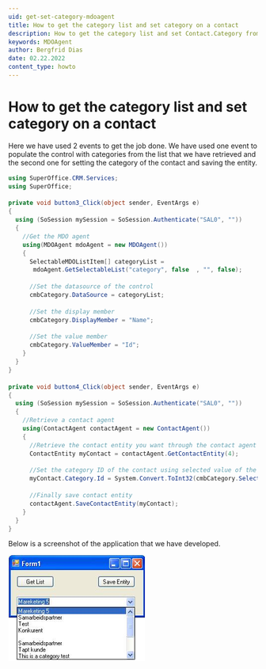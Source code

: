 ```yaml
---
uid: get-set-category-mdoagent
title: How to get the category list and set category on a contact
description: How to get the category list and set Contact.Category from combo box
keywords: MDOAgent
author: Bergfrid Dias
date: 02.22.2022
content_type: howto
---
```


# How to get the category list and set category on a contact

Here we have used 2 events to get the job done. We have used one event to populate the control with categories from the list that we have retrieved and the second one for setting the category of the contact and saving the entity.

```csharp
using SuperOffice.CRM.Services;
using SuperOffice;

private void button3_Click(object sender, EventArgs e)
{
  using (SoSession mySession = SoSession.Authenticate("SAL0", ""))
  {
    //Get the MDO agent
    using(MDOAgent mdoAgent = new MDOAgent())
    {
      SelectableMDOListItem[] categoryList =
       mdoAgent.GetSelectableList("category", false  , "", false);

      //Set the datasource of the control
      cmbCategory.DataSource = categoryList;

      //Set the display member
      cmbCategory.DisplayMember = "Name";

      //Set the value member
      cmbCategory.ValueMember = "Id";
    }
  }
}

private void button4_Click(object sender, EventArgs e)
{
  using (SoSession mySession = SoSession.Authenticate("SAL0", ""))
  {
    //Retrieve a contact agent
    using(ContactAgent contactAgent = new ContactAgent())
    {
      //Retrieve the contact entity you want through the contact agent
      ContactEntity myContact = contactAgent.GetContactEntity(4);

      //Set the category ID of the contact using selected value of the combo box control
      myContact.Category.Id = System.Convert.ToInt32(cmbCategory.SelectedValue);

      //Finally save contact entity
      contactAgent.SaveContactEntity(myContact);
    }
  }
}
```

Below is a screenshot of the application that we have developed.

![01 -screenshot][img1]

<!-- Referenced images -->
[img1]: media/image001.jpg
